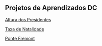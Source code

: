 ## Projetos de Aprendizados DC


[Altura dos Presidentes](AltPreUSA.ipynb)

[Taxa de Natalidade](TaxaNatalidade.ipynb)

[Ponte Fremont](SeriesTemporais.ipynb)
